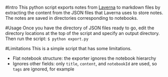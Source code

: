 #Intro
This python script exports notes from [Laverna](laverna.cc) to markdown files by extracting the content from the JSON files that Laverna uses to store notes.
The notes are saved in directories corresponding to notebooks.

#Usage
Once you have the directory of JSON files ready to go, edit the directory
locations at the top of the script and specify an output directory.
Then run the script:
```$ python export.py```

#Limitations
This is a simple script that has some limitations.

- Flat notebook structure: the exporter ignores the notebook hierarchy
- Ignores other fields: only `title`, `content`, and `notebookId` are used, so
  `tags` are ignored, for example
